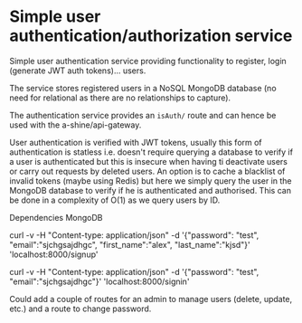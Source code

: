 # Simple user authentication/authorization service

Simple user authentication service providing functionality to register, login (generate JWT auth tokens)... users.

The service stores registered users in a NoSQL MongoDB database (no need for relational as there are no relationships to capture).

The authentication service provides an `isAuth/` route and can hence be used with the a-shine/api-gateway. 

User authentication is verified with JWT tokens, usually this form of authentication is statless i.e. doesn't require querying a database to verify if a user is authenticated but this is insecure when having ti deactivate users or carry out requests by deleted users. An option is to cache a blacklist of invalid tokens (maybe using Redis) but here we simply query the user in the MongoDB database to verify if he is authenticated and authorised. This can be done in a complexity of O(1) as we query users by ID.

Dependencies MongoDB


curl -v -H "Content-type: application/json" -d '{"password": "test", "email":"sjchgsajdhgc", "first_name":"alex", "last_name":"kjsd"}' 'localhost:8000/signup'

curl -v -H "Content-type: application/json" -d '{"password": "test", "email":"sjchgsajdhgc"}' 'localhost:8000/signin'

<!-- TODO: -->
Could add a couple of routes for an admin to manage users (delete, update, etc.) and a route to change password.